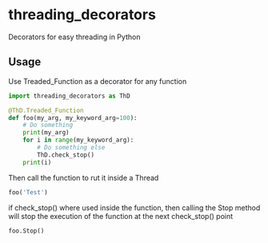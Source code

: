 # threading_decorators

Decorators for easy threading in Python

## Usage

Use Treaded_Function as a decorator for any function

```python
import threading_decorators as ThD

@ThD.Treaded_Function
def foo(my_arg, my_keyword_arg=100):
    # Do something
    print(my_arg)
    for i in range(my_keyword_arg):
        # Do something else
        ThD.check_stop()
    print(i)
```

Then call the function to rut it inside a Thread

```python
foo('Test')
```

if check_stop() where used inside the function, then calling the Stop method will stop the execution of the function at the next check_stop() point 

```python
foo.Stop()
```
